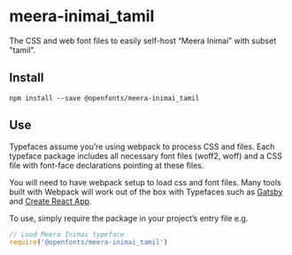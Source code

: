 
# meera-inimai_tamil

The CSS and web font files to easily self-host “Meera Inimai” with subset "tamil".

## Install

`npm install --save @openfonts/meera-inimai_tamil`

## Use

Typefaces assume you’re using webpack to process CSS and files. Each typeface
package includes all necessary font files (woff2, woff) and a CSS file with
font-face declarations pointing at these files.

You will need to have webpack setup to load css and font files. Many tools built
with Webpack will work out of the box with Typefaces such as [Gatsby](https://github.com/gatsbyjs/gatsby)
and [Create React App](https://github.com/facebookincubator/create-react-app).

To use, simply require the package in your project’s entry file e.g.

```javascript
// Load Meera Inimai typeface
require('@openfonts/meera-inimai_tamil')
```
